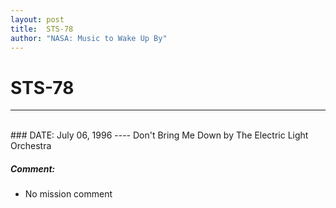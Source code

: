 ```yaml
---
layout: post
title:  STS-78
author: "NASA: Music to Wake Up By"
---
```


# STS-78
----
<br/>
### DATE: July 06, 1996
----
Don't Bring Me Down by The Electric Light Orchestra

##### Comment:
* No mission comment
